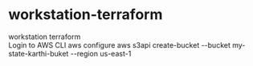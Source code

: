 # workstation-terraform
workstation terraform  
Login to AWS CLI
aws configure
aws s3api create-bucket --bucket my-state-karthi-buket --region us-east-1
